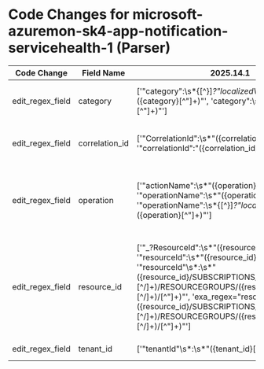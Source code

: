 # Code Changes for microsoft-azuremon-sk4-app-notification-servicehealth-1 (Parser)

| Code Change | Field Name | 2025.14.1 | 2025.15.1 |
|-------------|------------|-----------|------------|
| edit_regex_field | category | ['"category":\s*\{[^\}]*?"localizedValue":\s*"({category}[^"]+)"', 'category":\s*"({category}[^"]+)"'] | ['"category":\s*\{[^\}]*?"localizedValue":\s*"({category}[^"]+)"', 'category":\s*"({category}[^"]+)"', 'exa_regex=category":\s*"({category}[^"]+)"'] |
| edit_regex_field | correlation_id | ['"CorrelationId":\s*"({correlation_id}[^"]+)"', '"correlationId":"({correlation_id}[^"]+)'] | ['"CorrelationId":\s*"({correlation_id}[^"]+)"', '"correlationId":"({correlation_id}[^"]+)', 'exa_regex="CorrelationId":\s*"({correlation_id}[^"]+)"'] |
| edit_regex_field | operation | ['"actionName":\s*"({operation}[^"]+)', '"operationName":\s*"({operation}[^"]+)', '"operationName":\s*\{[^\}]*?"localizedValue":\s*"({operation}[^"]+)"'] | ['"actionName":\s*"({operation}[^"]+)', '"operationName":\s*"({operation}[^"]+)', '"operationName":\s*\{[^\}]*?"localizedValue":\s*"({operation}[^"]+)"', 'exa_regex="actionName":\s*"({operation}[^"]+)', 'exa_regex="operationName":\s*"({operation}[^"]+)'] |
| edit_regex_field | resource_id | ['"_?ResourceId":\s*"({resource_id}[^"]+)"', '"resourceId":\s*"({resource_id}[^"]+)', '"resourceId"\s*:\s*"({resource_id}\/SUBSCRIPTIONS\/({subscription_id}[^\/]+)\/RESOURCEGROUPS\/({resource_group}[^\/]+)\/[^"]+)"', 'exa_regex="resourceId":\s*"({resource_id}\/SUBSCRIPTIONS\/({subscription_id}[^\/]+)\/RESOURCEGROUPS\/({resource_group}[^\/]+)\/[^"]+)"'] | ['"_?ResourceId":\s*"({resource_id}[^"]+)"', '"resourceId":\s*"({resource_id}[^"]+)', '"resourceId"\s*:\s*"({resource_id}\/SUBSCRIPTIONS\/({subscription_id}[^\/]+)\/RESOURCEGROUPS\/({resource_group}[^\/]+)\/[^"]+)"', 'exa_regex="resourceId":\s*"({resource_id}\/SUBSCRIPTIONS\/({subscription_id}[^\/]+)\/RESOURCEGROUPS\/({resource_group}[^\/]+)\/[^"]+)"', 'exa_regex=resourceId":\s*"({resource_id}[^"]+)'] |
| edit_regex_field | tenant_id | ['"tenantId"\s*:\s*"({tenant_id}[^",]+)'] | ['"tenantId"\s*:\s*"({tenant_id}[^",]+)', 'exa_regex="tenantId"\s*:\s*"({tenant_id}[^",]+)'] |